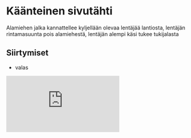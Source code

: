 # Käänteinen sivutähti

Alamiehen jalka kannattellee kyljellään olevaa lentäjää lantiosta, lentäjän rintamasuunta pois alamiehestä, lentäjän alempi käsi tukee tukijalasta

## Siirtymiset

- valas

<iframe src="https://www.youtube.com/embed/lM49MfstO1Y?start=13&end=25" frameborder="0" allowfullscreen></iframe>
